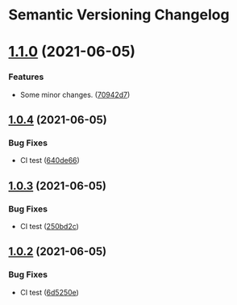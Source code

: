 # Semantic Versioning Changelog

# [1.1.0](https://github.com/abhisheksinghrana/angularDevOps/compare/v1.0.4...v1.1.0) (2021-06-05)


### Features

* Some minor changes. ([70942d7](https://github.com/abhisheksinghrana/angularDevOps/commit/70942d79d215b2dd747d4f30cc719cc044001faa))

## [1.0.4](https://github.com/abhisheksinghrana/angularDevOps/compare/v1.0.3...v1.0.4) (2021-06-05)


### Bug Fixes

* CI test ([640de66](https://github.com/abhisheksinghrana/angularDevOps/commit/640de664e84a587ae963e86f26a6e356985e8244))

## [1.0.3](https://github.com/abhisheksinghrana/angularDevOps/compare/v1.0.2...v1.0.3) (2021-06-05)


### Bug Fixes

* CI test ([250bd2c](https://github.com/abhisheksinghrana/angularDevOps/commit/250bd2c8f0c9852278f16c812ef1e19f6ece962d))

## [1.0.2](https://github.com/abhisheksinghrana/angularDevOps/compare/v1.0.1...v1.0.2) (2021-06-05)


### Bug Fixes

* CI test ([6d5250e](https://github.com/abhisheksinghrana/angularDevOps/commit/6d5250e8351d22ebdf1aa3d765cfc4bb88a4c6f0))
